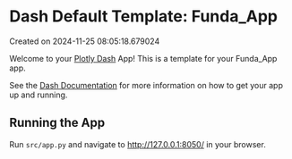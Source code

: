 # Dash Default Template: Funda_App

Created on 2024-11-25 08:05:18.679024

Welcome to your [Plotly Dash](https://plotly.com/dash/) App! This is a template for your Funda_App app.

See the [Dash Documentation](https://dash.plotly.com/introduction) for more information on how to get your app up and running.

## Running the App

Run `src/app.py` and navigate to http://127.0.0.1:8050/ in your browser.